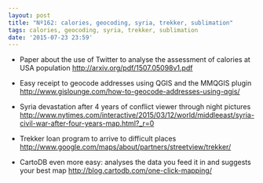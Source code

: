 ```yaml
---
layout: post
title: "Nº162: calories, geocoding, syria, trekker, sublimation"
tags: calories, geocoding, syria, trekker, sublimation
date: '2015-07-23 23:59'
---
```


* Paper about the use of Twitter to analyse the assessment of calories at USA population
  http://arxiv.org/pdf/1507.05098v1.pdf

* Easy receipt to geocode addresses using QGIS and the MMQGIS plugin
  http://www.gislounge.com/how-to-geocode-addresses-using-qgis/

* Syria devastation after 4 years of conflict viewer through night pictures
  http://www.nytimes.com/interactive/2015/03/12/world/middleeast/syria-civil-war-after-four-years-map.html?_r=0

* Trekker loan program to arrive to difficult places
  http://www.google.com/maps/about/partners/streetview/trekker/

* CartoDB even more easy: analyses the data you feed it in and suggests your best map
  http://blog.cartodb.com/one-click-mapping/
